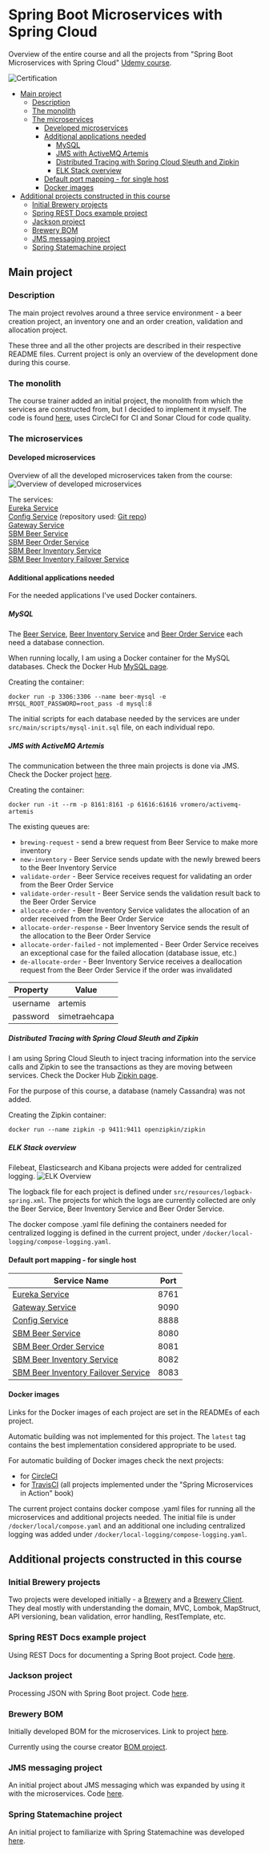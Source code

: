 # Spring Boot Microservices with Spring Cloud
Overview of the entire course and all the projects from "Spring Boot Microservices with Spring Cloud" [Udemy course](https://www.udemy.com/course/spring-boot-microservices-with-spring-cloud-beginner-to-guru/). 

![Certification](images/Certification.jpg)

  - [Main project](#main-project)
    - [Description](#description)
    - [The monolith](#the-monolith)
    - [The microservices](#the-microservices)
      - [Developed microservices](#developed-microservices)
      - [Additional applications needed](#additional-applications-needed)
        - [MySQL](#mysql)
        - [JMS with ActiveMQ Artemis](#jms-with-activemq-artemis)
        - [Distributed Tracing with Spring Cloud Sleuth and Zipkin](#distributed-tracing-with-spring-cloud-sleuth-and-zipkin)
        - [ELK Stack overview](#elk-stack-overview)
      - [Default port mapping - for single host](#default-port-mapping---for-single-host)
      - [Docker images](#docker-images)
  - [Additional projects constructed in this course](#additional-projects-constructed-in-this-course)
    - [Initial Brewery projects](#initial-brewery-projects)
    - [Spring REST Docs example project](#spring-rest-docs-example-project)
    - [Jackson project](#jackson-project)
    - [Brewery BOM](#brewery-bom)
    - [JMS messaging project](#jms-messaging-project)
    - [Spring Statemachine project](#spring-statemachine-project)

## Main project
### Description
The main project revolves around a three service environment - a beer creation project, an inventory one and an order 
creation, validation and allocation project.

These three and all the other projects are described in their respective README files. Current project is only an overview 
of the development done during this course.

### The monolith
The course trainer added an initial project, the monolith from which the services are constructed from, but I decided to 
implement it myself. The code is found [here](https://github.com/mariamihai/udemy-sbm-brewery-monolith), uses CircleCI for CI 
and Sonar Cloud for code quality.

### The microservices
#### Developed microservices
Overview of all the developed microservices taken from the course:
![Overview of developed microservices](images/Overview.png)

The services: <br/>
[Eureka Service](https://github.com/mariamihai/udemy-sbm-brewery-eureka) <br/>
[Config Service](https://github.com/mariamihai/udemy-sbm-config-server) (repository used: [Git repo](https://github.com/mariamihai/udemy-sbm-brewery-config-repo)) <br/>
[Gateway Service](https://github.com/mariamihai/udemy-sbm-brewery-gateway) <br/>
[SBM Beer Service](https://github.com/mariamihai/udemy-sbm-beer-service) <br/>
[SBM  Beer Order Service](https://github.com/mariamihai/udemy-sbm-beer-order-service) <br/>
[SBM Beer Inventory Service](https://github.com/mariamihai/udemy-sbm-beer-inventory-service) <br/>
[SBM Beer Inventory Failover Service](https://github.com/mariamihai/udemy-sbm-beer-inventory-failover) <br/>

#### Additional applications needed
For the needed applications I've used Docker containers.

##### MySQL
The [Beer Service](https://github.com/mariamihai/udemy-sbm-beer-service), [Beer Inventory Service](https://github.com/mariamihai/udemy-sbm-beer-inventory-service) 
and [Beer Order Service](https://github.com/mariamihai/udemy-sbm-beer-order-service) each need a database connection.

When running locally, I am using a Docker container for the MySQL databases. Check the Docker Hub [MySQL page](https://hub.docker.com/_/mysql).

Creating the container:
```
docker run -p 3306:3306 --name beer-mysql -e MYSQL_ROOT_PASSWORD=root_pass -d mysql:8
```

The initial scripts for each database needed by the services are under `src/main/scripts/mysql-init.sql` file, on each 
individual repo.

##### JMS with ActiveMQ Artemis
The communication between the three main projects is done via JMS. Check the Docker project [here](https://github.com/vromero/activemq-artemis-docker/blob/master/README.md).

Creating the container:
```
docker run -it --rm -p 8161:8161 -p 61616:61616 vromero/activemq-artemis
```

The existing queues are:
- `brewing-request` - send a brew request from Beer Service to make more inventory
- `new-inventory` - Beer Service sends update with the newly brewed beers to the Beer Inventory Service
- `validate-order` - Beer Service receives request for validating an order from the Beer Order Service
- `validate-order-result` - Beer Service sends the validation result back to the Beer Order Service
- `allocate-order` - Beer Inventory Service validates the allocation of an order received from the Beer Order Service
- `allocate-order-response` - Beer Inventory Service sends the result of the allocation to the Beer Order Service
- `allocate-order-failed` - not implemented - Beer Order Service receives an exceptional case for the failed allocation (database issue, etc.)
- `de-allocate-order` - Beer Inventory Service receives a deallocation request from the Beer Order Service if the order was invalidated

| Property | Value | 
| --------| -----|
| username | artemis |
| password | simetraehcapa | 

##### Distributed Tracing with Spring Cloud Sleuth and Zipkin
I am using Spring Cloud Sleuth to inject tracing information into the service calls and Zipkin to see the transactions 
as they are moving between services. Check the Docker Hub [Zipkin page](https://hub.docker.com/r/openzipkin/zipkin).

For the purpose of this course, a database (namely Cassandra) was not added.

Creating the Zipkin container:
```
docker run --name zipkin -p 9411:9411 openzipkin/zipkin
```

##### ELK Stack overview
Filebeat, Elasticsearch and Kibana projects were added for centralized logging.
![ELK Overview](images/ELK%20Stack.png)

The logback file for each project is defined under `src/resources/logback-spring.xml`. The projects for which the logs 
are currently collected are only the Beer Service, Beer Inventory Service and Beer Order Service.

The docker compose .yaml file defining the containers needed for centralized logging is defined in the current project, 
under `/docker/local-logging/compose-logging.yaml`.

#### Default port mapping - for single host

| Service Name | Port | 
| --------| -----|
| [Eureka Service](https://github.com/mariamihai/udemy-sbm-brewery-eureka) | 8761 |
| [Gateway Service](https://github.com/mariamihai/udemy-sbm-brewery-gateway) | 9090 |
| [Config Service](https://github.com/mariamihai/udemy-sbm-config-server) | 8888 |
| [SBM Beer Service](https://github.com/mariamihai/udemy-sbm-beer-service) | 8080 |
| [SBM  Beer Order Service](https://github.com/mariamihai/udemy-sbm-beer-order-service) | 8081 |
| [SBM Beer Inventory Service](https://github.com/mariamihai/udemy-sbm-beer-inventory-service) | 8082 |
| [SBM Beer Inventory Failover Service](https://github.com/mariamihai/udemy-sbm-beer-inventory-failover) | 8083 |

#### Docker images
Links for the Docker images of each project are set in the READMEs of each project.

Automatic building was not implemented for this project. The `latest` tag contains the best implementation considered 
appropriate to be used.

For automatic building of Docker images check the next projects:
- for [CircleCI](https://github.com/mariamihai/CIToDockerExampleProject)
- for [TravisCI](https://github.com/mariamihai/sma-overview) (all projects implemented under the "Spring Microservices in Action" book)

The current project contains docker compose .yaml files for running all the microservices and additional projects needed.
The initial file is under `/docker/local/compose.yaml` and an additional one including centralized logging was added under 
`/docker/local-logging/compose-logging.yaml`.


## Additional projects constructed in this course
### Initial Brewery projects
Two projects were developed initially - a [Brewery](https://github.com/mariamihai/udemy-sbm-brewery) and a [Brewery Client](https://github.com/mariamihai/udemy-sbm-brewery-client).
They deal mostly with understanding the domain, MVC, Lombok, MapStruct, API versioning, bean validation, error handling, RestTemplate, etc.

### Spring REST Docs example project
Using REST Docs for documenting a Spring Boot project. Code [here](https://github.com/mariamihai/udemy-sbm-restdocs).

### Jackson project
Processing JSON with Spring Boot project. Code [here](https://github.com/mariamihai/udemy-sbm-jackson).

### Brewery BOM
Initially developed BOM for the microservices. Link to project [here](https://github.com/mariamihai/udemy-sbm-brewery-bom).

Currently using the course creator [BOM project](https://github.com/sfg-beer-works/sfg-brewery-bom).


### JMS messaging project
An initial project about JMS messaging which was expanded by using it with the microservices. Code [here](https://github.com/mariamihai/udemy-sbm-jms).

### Spring Statemachine project
An initial project to familiarize with Spring Statemachine was developed [here](https://github.com/mariamihai/udemy-sbm-ssm).
